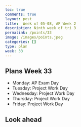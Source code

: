 ```yaml
---
toc: true
comments: true
layout: post
title:  Week of 05-08, AP Week 2
description: Ninth week of tri 3
permalink: /points/33
image: /images/points.jpeg
categories: []
type: plan
week: 33
---
```


## Plans Week 33
> 
- Monday: AP Exam Day
- Tuesday: Project Work Day
- Wednesday: Project Work Day
- Thursday: Project Work Day
- Friday: Project Work Day

## Look ahead
> 